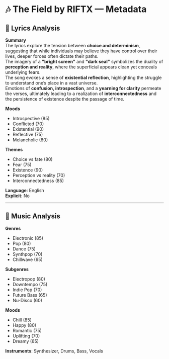# 🎶 The Field by RIFTX — Metadata

## 📜 Lyrics Analysis

**Summary**  
The lyrics explore the tension between **choice and determinism**, suggesting that while individuals may believe they have control over their lives, deeper forces often dictate their paths.  
The imagery of a **"bright screen"** and **"dark seal"** symbolizes the duality of **perception and reality**, where the superficial appears clean yet conceals underlying fears.  
The song evokes a sense of **existential reflection**, highlighting the struggle to understand one’s place in a vast universe.  
Emotions of **confusion, introspection**, and a **yearning for clarity** permeate the verses, ultimately leading to a realization of **interconnectedness** and the persistence of existence despite the passage of time.

**Moods**  
- Introspective (85)  
- Conflicted (70)  
- Existential (90)  
- Reflective (75)  
- Melancholic (60)  

**Themes**  
- Choice vs fate (80)  
- Fear (75)  
- Existence (90)  
- Perception vs reality (70)  
- Interconnectedness (85)  

**Language**: English  
**Explicit**: No  

---

## 🎼 Music Analysis

**Genres**  
- Electronic (85)  
- Pop (80)  
- Dance (75)  
- Synthpop (70)  
- Chillwave (65)  

**Subgenres**  
- Electropop (80)  
- Downtempo (75)  
- Indie Pop (70)  
- Future Bass (65)  
- Nu-Disco (60)  

**Moods**  
- Chill (85)  
- Happy (80)  
- Romantic (75)  
- Uplifting (70)  
- Dreamy (65)  

**Instruments**: Synthesizer, Drums, Bass, Vocals  
